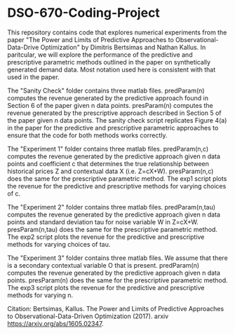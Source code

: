 # DSO-670-Coding-Project

This repository contains code that explores numerical experiments from the paper "The Power and Limits of Predictive Approaches to Observational-Data-Drive Optimization" by Dimitris Bertsimas and Nathan Kallus. In paritcular, we will explore the performance of the predictive and prescriptive parametric methods outlined in the paper on synthetically generated demand data. Most notation used here is consistent with that used in the paper.

The "Sanity Check" folder contains three matlab files. predParam(n) computes the revenue generated by the predictive approach found in Section 6 of the paper given n data points. presParam(n) computes the revenue generated by the prescriptive approach described in Section 5 of the paper given n data points. The sanity check script replicates Figure 4(a) in the paper for the predictive and prescriptive parametric approaches to ensure that the code for both methods works correctly. 

The "Experiment 1" folder contains three matlab files. predParam(n,c) computes the revenue generated by the predictive approach given n data points and coefficient c that determines the true relationship between historical prices Z and contextual data X (i.e. Z=cX+W). presParam(n,c) does the same for the prescriptive parametric method. The exp1 script plots the revenue for the predictive and prescriptive methods for varying choices of c.

The "Experiment 2" folder contains three matlab files. predParam(n,tau) computes the revenue generated by the predictive approach given n data points and standard deviation tau for noise variable W in Z=cX+W. presParam(n,tau) does the same for the prescriptive parametric method. The exp2 script plots the revenue for the predictive and prescriptive methods for varying choices of tau.

The "Experiment 3" folder contains three matlab files. We assume that there is a secondary contextual variable O that is present. predParam(n) computes the revenue generated by the predictive approach given n data points. presParam(n) does the same for the prescriptive parametric method. The exp3 script plots the revenue for the predictive and prescriptive methods for varying n.


Citation: Bertsimas, Kallus. The Power and Limits of Predictive Approaches to Observational-Data-Driven Optimization (2017). arxiv https://arxiv.org/abs/1605.02347.
